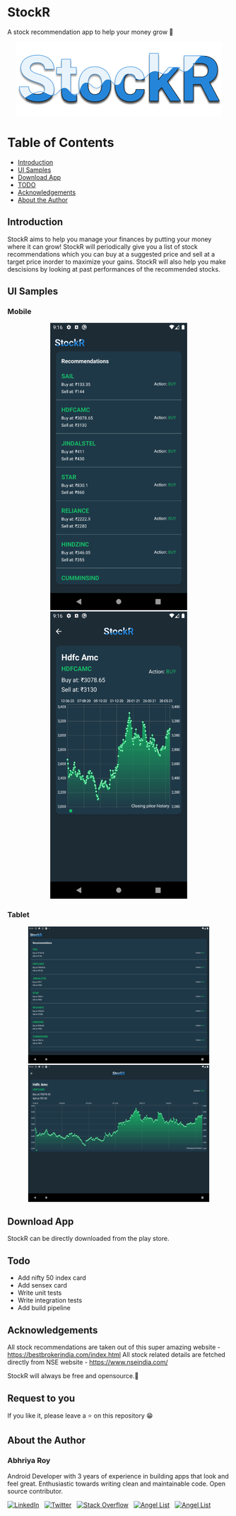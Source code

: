 # StockR
A stock recommendation app to help your money grow 💸

<p align="center">
<img src="/storeassets/app_icon_svg.png">
</p>

# Table of Contents
- [Introduction](#introduction) <br>
- [UI Samples](#ui-samples) <br>
- [Download App](#download_app) <br>
- [TODO](#todo) <br>
- [Acknowledgements](#acknowledgements) <br>
- [About the Author](#about-the-author)<br>

## Introduction
StockR aims to help you manage your finances by putting your money where it can grow! StockR will periodically give you a list of stock recommendations which you can buy at a suggested price and sell at a target price inorder to maximize your gains. StockR will also help you make descisions by looking at past performances of the recommended stocks.



## UI Samples
### Mobile
<p align="center">
  <img src="storeassets/ss_phone_recommendations.png" alt="Recommendations" width=310 height=650 hspace="2">
  <img src="storeassets/ss_phone_detail_chart.png" alt="Past performance" width=310 height=650 hspace="2">
</p> 

### Tablet
<p align="center">
  <img src="storeassets/ss_tablet_recommendations.png" alt="Recommendations" width=410 height=310 hspace="2">
  <img src="storeassets/ss_tablet_detail_chart.png" alt="Past performance" width=410 height=310 hspace="2">
</p>

## Download App
StockR can be directly downloaded from the play store.


## Todo
- Add nifty 50 index card
- Add sensex card
- Write unit tests
- Write integration tests
- Add build pipeline

## Acknowledgements
All stock recommendations are taken out of this super amazing website - https://bestbrokerindia.com/index.html
All stock related details are fetched directly from NSE website - https://www.nseindia.com/

StockR will always be free and opensource.🧡

## Request to you
If you like it, please leave a ⭐ on this repository 😁


## About the Author

### Abhriya Roy

 Android Developer with 3 years of experience in building apps that look and feel great. 
 Enthusiastic towards writing clean and maintainable code.
 Open source contributor.

 <a href="https://www.linkedin.com/in/abhriya-roy/"><img src="https://i.imgur.com/toWXOAd.png" alt="LinkedIn" width=40 height=40></a>     &nbsp;
 <a href="https://twitter.com/AbhriyaR"><img src="https://i.imgur.com/ymEo5Iy.png" alt="Twitter" width=42 height=40></a> 
 &nbsp;
 <a href="https://stackoverflow.com/users/6197251/abhriya-roy"><img src="https://i.imgur.com/JakJaHP.png" alt="Stack Overflow" width=40  height=40></a> 
 &nbsp;
 <a href="https://angel.co/abhriya-roy?public_profile=1"><img src="https://i.imgur.com/TiwMDMK.png" alt="Angel List" width=40  height=40></a>
 &nbsp;
 <a href="https://play.google.com/store/apps/developer?id=Zebro+Studio"><img src="https://i.imgur.com/Rj1IsYI.png" alt="Angel List" width=40  height=40></a>

 <br>
